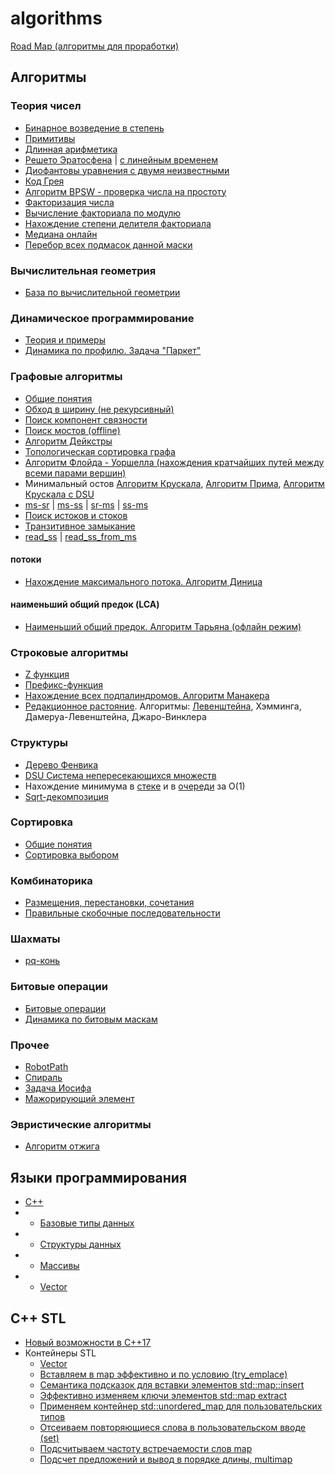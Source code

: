 # algorithms

[Road Map (алгоритмы для проработки)](/roadMap.md)

## Алгоритмы

### Теория чисел

* [Бинарное возведение в степень](/theory/binpow.md)
* [Примитивы](/theory/primitivy.md)
* [Длинная арифметика](/theory/da.md)
* [Решето Эратосфена](/theory/eratosfen.md) | [с линейным временем](/theory/eratosfen_n.md)
* [Диофантовы уравнения с двумя неизвестными](/theory/diafant.md)
* [Код Грея](/theory/gray.md)
* [Алгоритм BPSW - проверка числа на простоту](/theory/bpsw.md)
* [Факторизация числа](/theory/factorize.md)
* [Вычисление факториала по модулю](/theory/factmod.md)
* [Нахождение степени делителя факториала](/theory/step_factor.md)
* [Медиана онлайн](/theory/med_online.md)
* [Перебор всех подмасок данной маски](/theory/mask.md)

### Вычислительная геометрия
* [База по вычислительной геометрии](/theory/calc_geometry.md)

### Динамическое программирование

* [Теория и примеры](/theory/dynamic.md)
* [Динамика по профилю. Задача "Паркет"](/theory/dp_profile.md)

### Графовые алгоритмы

* [Общие понятия](/theory/graf.md)
* [Обход в ширину (не рекурсивный)](/theory/graf/bfs.md)
* [Поиск компонент связности](/theory/graf/bfsCompSv.md)
* [Поиск мостов (offline)](/theory/bridge.md)
* [Алгоритм Дейкстры](/theory/graf/dejkstra.md)
* [Топологическая сортировка графа](/theory/graf/topologicSort.md)
* [Алгоритм Флойда - Уоршелла (нахождения кратчайших путей между всеми парами вершин)](/theory/graf/Floyd_Warshall.md)
* Минимальный остов [Алгоритм Крускала](/theory/graf/Kruskal.md), [Алгоритм Прима](/theory/graf/prim.md), [Алгоритм Крускала с DSU](/theory/graf/Kruskal_dsu.md)
* [ms-sr](/theory/graf/ms_to_sr.md) | [ms-ss](/theory/graf/ms_to_ss.md) | [sr-ms](/theory/graf/sr_to_ms.md) | [ss-ms](/theory/graf/ss_to_ms.md)
* [Поиск истоков и стоков](/theory/graf/istok_stok.md)
* [Транзитивное замыкание](/theory/graf/transitive_closure.md)
* [read_ss](/theory/graf/read_ss.md) | [read_ss_from_ms](/theory/graf/read_ss_from_ms.md)

#### потоки
* [Нахождение максимального потока. Алгоритм Диница](/theory/graf/dinic.md)

#### наименьший общий предок (LCA)
* [Наименьший общий предок. Алгоритм Тарьяна (офлайн режим)](/theory/graf/lca_offline.md)

### Строковые алгоритмы

* [Z функция](/theory/zFunction.md)
* [Префикс-функция](/theory/prefix_function.md)
* [Нахождение всех подпалиндромов. Алгоритм Манакера](/theory/manaker.md)
* [Редакционное растояние](/theory/EditDistance.md). Алгоритмы: [Левенштейна]((/theory/Levenshtein.md)), Хэмминга, Дамеруа-Левенштейна, Джаро-Винклера


### Структуры

* [Дерево Фенвика](/theory/fenwick.md)
* [DSU Система непересекающихся множеств](/theory/dsu.md)
* Нахождение минимума в [стеке](/theory/stack_min.md) и в [очереди](/theory/queue_min.md) за O(1)
* [Sqrt-декомпозиция](/theory/sqrt.md)

### Сортировка

* [Общие понятия](/theory/sort.md)
* [Сортировка выбором](/theory/sort/selection-sort.md)

### Комбинаторика

* [Размещения, перестановки, сочетания](/theory/kombinator.md)
* [Правильные скобочные последовательности](/theory/skobki.md)

### Шахматы

* [pq-конь](/theory/pq_horse.md)

### Битовые операции

* [Битовые операции](/theory/bit.md)
* [Динамика по битовым маскам](/theory/bit_dp.md)

### Прочее

* [RobotPath](/theory/RobotPath.md)
* [Спираль](/theory/spiral.md)
* [Задача Иосифа](/theory/joseph.md)
* [Мажорирующий элемент](/theory/major.md)

### Эвристические алгоритмы
* [Алгоритм отжига](/theory/otjig.md)

## Языки программирования

* [C++](./languages/cpp/README.md)
* * [Базовые типы данных](/languages/cpp/base_type.md)
* * [Структуры данных](/theory/data-structure.md)
* * [Массивы](/languages/cpp/array.md)
* * [Vector](/languages/cpp/vector.md)

## C++ STL
* [Новый возможности в С++17](./stl/newcpp17.md)
* Контейнеры STL
  * [Vector](./stl/vector.md)
  * [Вставляем в map эффективно и по условию (try_emplace)](./stl/try_emplace.md)
  * [Семантика подсказок для вставки элементов std::map::insert](./stl/map_insert_it.md)
  * [Эффективно изменяем ключи элементов std::map extract](./stl/extract.md)
  * [Применяем контейнер std::unordered_map для пользовательских типов](./stl/unordered_map.md)
  * [Отсеиваем повторяющиеся слова в пользовательском вводе (set)](./stl/set.md)
  * [Подсчитываем частоту встречаемости слов map](./stl/map_count.md)
  * [Подсчет предложений и вывод в порядке длины, multimap](./stl/multimap_count.md)
